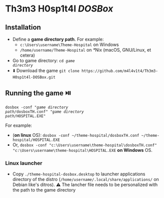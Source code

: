 # Th3m3 H0sp1t4l *DOSBox*

## Installation

- Define a **game directory path**. For example:
  - `c:\Users\username\Theme-Hospital` on Windows
  - `/home/username/Theme-Hospital` on <var>*</var>Nix (macOS, GNU/Linux, <span lang="lt">et cetera</span>)
- Go to game directory: <code><kbd>cd <var>game directory</var></kbd></code>
- ⬇️ Download the game `git clone https://github.com/m4l4v1t4/Th3m3-H0sp1t4l-DOSBox.git`


## Running the game ⏯️

<code><kbd>dosbox -conf "<var>game directory path<var>/</var></var>dosboxTH.conf" "<var>game directory path<var>/</var></var>HOSPITAL.EXE"</kbd></code>

For example:
- (**on linux** OS): `dosbox -conf ~/theme-hospital/dosboxTH.conf ~/theme-hospital/HOSPITAL.EXE`
- Or, `dosbox -conf "c:\Users\username\theme-hospital\dosboxTH.conf" "c:\Users\username\theme-hospital\HOSPITAL.EXE` **on Windows** OS.

### Linux launcher

- Copy `./theme-hospital-dosbox.desktop` to launcher applications directory of the distro (<code><kbd>/home/<var>username</var>/.local/share/applications/</kbd></code> on Debian like's ditros). ⚠️ The lancher file needs to be personalized with the path to the game directory
